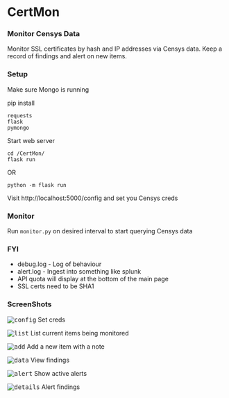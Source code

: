 # CertMon
### Monitor Censys Data
Monitor SSL certificates by hash and IP addresses via Censys data.  Keep a record of findings and alert on new items.

### Setup
Make sure Mongo is running

pip install
```
requests
flask
pymongo
```

Start web server
```
cd /CertMon/
flask run 
```
OR
```
python -m flask run
```

Visit http://localhost:5000/config and set you Censys creds

### Monitor
Run `monitor.py` on desired interval to start querying Censys data

### FYI
* debug.log - Log of behaviour
* alert.log - Ingest into something like splunk
* API quota will display at the bottom of the main page
* SSL certs need to be SHA1

### ScreenShots

<kbd>![config](https://i.imgur.com/JtYEHhT.png "Config")</kbd>
Set creds

<kbd>![list](https://i.imgur.com/Gute6tl.png "List")</kbd>
List current items being monitored

<kbd>![add](https://i.imgur.com/HTrRQa7.png "Add")</kbd>
Add a new item with a note

<kbd>![data](https://i.imgur.com/UCQDPB0.png "Data")</kbd>
View findings

<kbd>![alert](https://i.imgur.com/6zBr8Jg.png "Alert")</kbd>
Show active alerts

<kbd>![details](https://i.imgur.com/I04kK2i.png "Details")</kbd>
Alert findings
